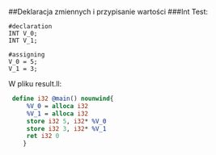 ##Deklaracja zmiennych i przypisanie wartości
###Int
Test:
```
#declaration
INT V_0;
INT V_1;

#assigning
V_0 = 5;
V_1 = 3;
```

W pliku result.ll:

```llvm
 define i32 @main() nounwind{
     %V_0 = alloca i32
     %V_1 = alloca i32
     store i32 5, i32* %V_0
     store i32 3, i32* %V_1
     ret i32 0 
    }
 ```